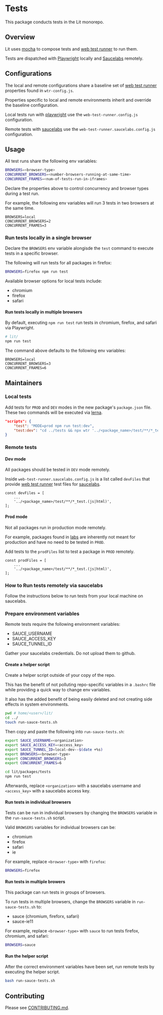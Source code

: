 # Tests

This package conducts tests in the Lit monorepo.

## Overview

Lit uses [mocha](https://mochajs.org/) to compose tests and [web test runner](https://modern-web.dev/docs/test-runner/) to run them.

Tests are dispatched with [Playwright](https://playwright.dev/) locally
and [Saucelabs](https://saucelabs.com/) remotely.

## Configurations

The local and remote configurations share a baseline set
of [web test runner](https://modern-web.dev/docs/test-runner/) properties found in `wtr-config.js`.

Properties specific to local and remote environments inherit and override the baseline
configuration.

Local tests run with [playwright](https://playwright.dev/) use the `web-test-runner.config.js` configuration.

Remote tests with [saucelabs](https://saucelabs.com/) use the `web-test-runner.saucelabs.config.js` configuration.

## Usage

All test runs share the following env variables:

```bash
BROWSERS=<browser-type>
CONCURRENT_BROWSERS=<number-browsers-running-at-same-time>
CONCURRENT_FRAMES=<num-of-tests-run-in-iframes>
```

Declare the properties above to control concurrency and browser types during
a test run.

For example, the following env variables will run 3 tests in two browsers at the
same time.

```
BROWSERS=local
CONCURRENT_BROWSERS=2
CONCURRENT_FRAMES=3
```

### Run tests locally in a single browser

Declare the `BROWSERS` env variable alongisde the `test` command to
execute tests in a specific browser.

The following will run tests for all packages in firefox:

```bash
BROWSERS=firefox npm run test
```

Available browser options for local tests include:

- chromium
- firefox
- safari

#### Run tests locally in multiple browsers

By default, executing `npm run test` run tests in chromium, firefox, and safari
via Playwright.

```bash
# lit/
npm run test
```

The command above defaults to the following env variables:

```
BROWSERS=local
CONCURRENT_BROWSERS=3
CONCURRENT_FRAMES=6
```

## Maintainers

### Local tests

Add tests for `PROD` and `DEV` modes in the new package's `package.json` file. These
two commands will be executed via [lerna](https://lerna.js.org/).

```JSON
"scripts": {
    "test": "MODE=prod npm run test:dev",
    "test:dev": "cd ../tests && npx wtr '../<package_name>/test/**/*_test.(js|html)'"
}
```

### Remote tests

#### Dev mode

All packages should be tested in `DEV` mode remotely.

Inside `web-test-runner.saucelabs.config.js` is a list called `devFiles` that provide
[web test runner](https://modern-web.dev/docs/test-runner/) test files for [saucelabs](https://saucelabs.com/).

```TS
const devFiles = [
    ...
    '../<package_name>/test/**/*_test.(js|html)',
];
```

#### Prod mode

Not all packages run in production mode remotely.

For example, packages found
in [labs]('../labs/README.md') are inherently not meant for production and have no
need to be tested in `PROD`.

Add tests to the `prodFiles` list to test a package in `PROD` remotely.

```TS
const prodFiles = [
    ...
    '../<package_name>/test/**/*_test.(js|html)',
];
```

### How to Run tests remotely via saucelabs

Follow the instructions below to run tests from your local machine
on saucelabs.

### Prepare environment variables

Remote tests require the following environment variables:

- SAUCE_USERNAME
- SAUCE_ACCESS_KEY
- SAUCE_TUNNEL_ID

Gather your saucelabs credentials. Do not upload them to github.

#### Create a helper script

Create a helper script outside of your copy of the repo.

This has the benefit of not polluting repo-specific variables in a
`.bashrc` file while providing a quick way to change env variables.

It also has the added benefit of being easily deleted
and not creating side effects in system environments.

```bash
pwd # home/<user>/lit/
cd ../
touch run-sauce-tests.sh
```

Then copy and paste the following into `run-sauce-tests.sh`:

```bash
export SAUCE_USERNAME=<organization>
export SAUCE_ACCESS_KEY=<access_key>
export SAUCE_TUNNEL_ID=local-dev--$(date +%s)
export BROWSERS=<browser-type>
export CONCURRENT_BROWSERS=3
export CONCURRENT_FRAMES=6

cd lit/packages/tests
npm run test
```

Afterwards, replace `<organization>` with a saucelabs username and
`<access_key>` with a saucelabs access key.

#### Run tests in individual browsers

Tests can be run in individual browsers by changing the `BROWSERS`
variable in the `run-sauce-tests.sh` script.

Valid `BROWSERS` variables for individual browsers can be:

- chromium
- firefox
- safari
- ie

For example, replace `<browser-type>` with `firefox`:

```bash
BROWSERS=firefox
```

#### Run tests in multiple browers

This package can run tests in groups of browsers.

To run tests in multiple browsers, change the `BROWSERS` variable in
`run-sauce-tests.sh` to:

- sauce (chromium, fireforx, safari)
- sauce-ie11

For example, replace `<browser-type>` with `sauce` to run tests firefox, chromium, and safari:

```bash
BROWSERS=sauce
```

#### Run the helper script

After the correct environment variables have been set, run remote
tests by executing the helper script.

```bash
bash run-sauce-tests.sh
```

## Contributing

Please see [CONTRIBUTING.md](../../CONTRIBUTING.md).
